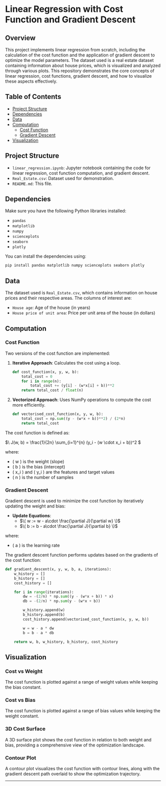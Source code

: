 # Linear Regression with Cost Function and Gradient Descent

## Overview

This project implements linear regression from scratch, including the calculation of the cost function and the application of gradient descent to optimize the model parameters. The dataset used is a real estate dataset containing information about house prices, which is visualized and analyzed through various plots. This repository demonstrates the core concepts of linear regression, cost functions, gradient descent, and how to visualize these aspects effectively.

## Table of Contents

- [Project Structure](#project-structure)
- [Dependencies](#dependencies)
- [Data](#data)
- [Computation](#computation)
  - [Cost Function](#cost-function)
  - [Gradient Descent](#gradient-descent)
- [Visualization](#visualization)

## Project Structure

- `linear_regression.ipynb`: Jupyter notebook containing the code for linear regression, cost function computation, and gradient descent.
- `Real_Estate.csv`: Dataset used for demonstration.
- `README.md`: This file.

## Dependencies

Make sure you have the following Python libraries installed:

- `pandas`
- `matplotlib`
- `numpy`
- `scienceplots`
- `seaborn`
- `plotly`

You can install the dependencies using:

```bash
pip install pandas matplotlib numpy scienceplots seaborn plotly
```

## Data

The dataset used is `Real_Estate.csv`, which contains information on house prices and their respective areas. The columns of interest are:

- `House age`: Age of the house (in years)
- `House price of unit area`: Price per unit area of the house (in dollars)

## Computation

### Cost Function

Two versions of the cost function are implemented:

1. **Iterative Approach**: Calculates the cost using a loop.

    ```python
    def cost_function(x, y, w, b):
        total_cost = 0
        for i in range(n):
            total_cost += (y[i] - (w*x[i] + b))**2
        return total_cost / float(n)
    ```

2. **Vectorized Approach**: Uses NumPy operations to compute the cost more efficiently.

    ```python
    def vectorised_cost_function(x, y, w, b):
        total_cost = np.sum((y - (w*x + b))**2) / (2*n)
        return total_cost
    ```

The cost function is defined as:

$\ J(w, b) = \frac{1}{2n} \sum_{i=1}^{n} (y_i - (w \cdot x_i + b))^2 \$

where:
- \( w \) is the weight (slope)
- \( b \) is the bias (intercept)
- \( x_i \) and \( y_i \) are the features and target values
- \( n \) is the number of samples

### Gradient Descent

Gradient descent is used to minimize the cost function by iteratively updating the weight and bias:

- **Update Equations**:
  - $\( w := w - a\cdot \frac{\partial J}{\partial w} \)$
  - $\( b := b - a\cdot \frac{\partial J}{\partial b} \)$

where:
- \( a \) is the learning rate

The gradient descent function performs updates based on the gradients of the cost function:

```python
def gradient_descent(x, y, w, b, a, iterations):
    w_history = []
    b_history = []
    cost_history = []

    for i in range(iterations):
        dw = -(2/n) * np.sum((y - (w*x + b)) * x)
        db = -(2/n) * np.sum(y - (w*x + b))

        w_history.append(w)
        b_history.append(b)
        cost_history.append(vectorised_cost_function(x, y, w, b))

        w = w - a * dw
        b = b - a * db

    return w, b, w_history, b_history, cost_history
```

## Visualization

### Cost vs Weight

The cost function is plotted against a range of weight values while keeping the bias constant.

### Cost vs Bias

The cost function is plotted against a range of bias values while keeping the weight constant.

### 3D Cost Surface

A 3D surface plot shows the cost function in relation to both weight and bias, providing a comprehensive view of the optimization landscape.

### Contour Plot

A contour plot visualizes the cost function with contour lines, along with the gradient descent path overlaid to show the optimization trajectory.

---

